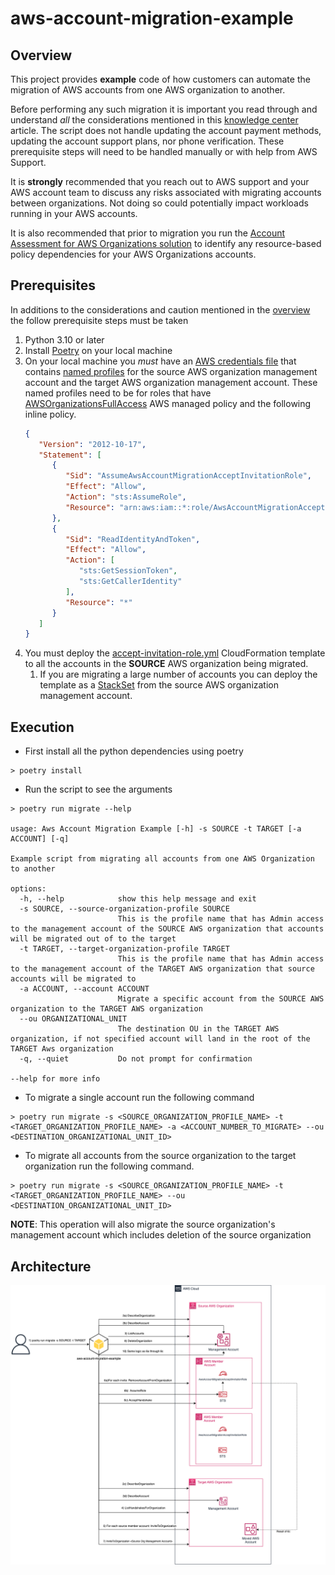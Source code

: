 # aws-account-migration-example

## Overview

This project provides **example** code of how customers can automate the migration of AWS accounts from one AWS organization to another. 

Before performing any such migration it is important you read through and understand _all_ the considerations mentioned in this [knowledge center](https://aws.amazon.com/premiumsupport/knowledge-center/organizations-move-accounts/) 
article. The script does not handle updating the account payment methods, updating the account support plans, nor phone verification. 
These prerequisite steps will need to be handled manually or with help from AWS Support. 

It is **strongly** recommended that you reach out to AWS support and your AWS account team to discuss any risks associated with migrating accounts between organizations. Not doing so could potentially impact workloads running in your AWS accounts.

It is also recommended that prior to migration you run the [Account Assessment for AWS Organizations solution](https://aws.amazon.com/solutions/implementations/account-assessment-for-aws-organizations/) to identify any resource-based policy dependencies for your AWS Organizations accounts.


## Prerequisites

In additions to the considerations and caution mentioned in the [overview](#Overview) the follow prerequisite steps must be taken

1. Python 3.10 or later
1. Install [Poetry](https://python-poetry.org/docs/) on your local machine
1. On your local machine you _must_ have an [AWS credentials file](https://docs.aws.amazon.com/cli/latest/userguide/cli-configure-files.html) 
that contains [named profiles](https://docs.aws.amazon.com/cli/latest/userguide/cli-configure-profiles.html) for the source AWS organization management account
and the target AWS organization management account. These named profiles need to be for roles that have [AWSOrganizationsFullAccess](https://console.aws.amazon.com/iam/home#/policies/arn:aws:iam::aws:policy/AWSOrganizationsFullAccess) AWS managed policy and the following inline policy.
   ```json
   {
      "Version": "2012-10-17",
      "Statement": [
         {
            "Sid": "AssumeAwsAccountMigrationAcceptInvitationRole",
            "Effect": "Allow",
            "Action": "sts:AssumeRole",
            "Resource": "arn:aws:iam::*:role/AwsAccountMigrationAcceptInvitationRole"
         },
         {
            "Sid": "ReadIdentityAndToken",
            "Effect": "Allow",
            "Action": [
               "sts:GetSessionToken",
               "sts:GetCallerIdentity"
            ],
            "Resource": "*"
         }
      ]
   }
   ```
1. You must deploy the [accept-invitation-role.yml](./accept-invitation-role.yml) CloudFormation template to all the accounts in the **SOURCE** AWS organization being migrated. 
   1. If you are migrating a large number of accounts you can deploy the template as a [StackSet](https://docs.aws.amazon.com/AWSCloudFormation/latest/UserGuide/stacksets-concepts.html) from the source AWS organization management account.

## Execution

* First install all the python dependencies using poetry
```
> poetry install
```
* Run the script to see the arguments
```
> poetry run migrate --help

usage: Aws Account Migration Example [-h] -s SOURCE -t TARGET [-a ACCOUNT] [-q]

Example script from migrating all accounts from one AWS Organization to another

options:
  -h, --help            show this help message and exit
  -s SOURCE, --source-organization-profile SOURCE
                        This is the profile name that has Admin access to the management account of the SOURCE AWS organization that accounts will be migrated out of to the target
  -t TARGET, --target-organization-profile TARGET
                        This is the profile name that has Admin access to the management account of the TARGET AWS organization that source accounts will be migrated to
  -a ACCOUNT, --account ACCOUNT
                        Migrate a specific account from the SOURCE AWS organization to the TARGET AWS organization
  --ou ORGANIZATIONAL_UNIT
                        The destination OU in the TARGET AWS organization, if not specified account will land in the root of the TARGET Aws organization
  -q, --quiet           Do not prompt for confirmation

--help for more info
```
* To migrate a single account run the following command
```
> poetry run migrate -s <SOURCE_ORGANIZATION_PROFILE_NAME> -t <TARGET_ORGANIZATION_PROFILE_NAME> -a <ACCOUNT_NUMBER_TO_MIGRATE> --ou <DESTINATION_ORGANIZATIONAL_UNIT_ID>
```
* To migrate all accounts from the source organization to the target organization run the following command. 
```
> poetry run migrate -s <SOURCE_ORGANIZATION_PROFILE_NAME> -t <TARGET_ORGANIZATION_PROFILE_NAME> --ou <DESTINATION_ORGANIZATIONAL_UNIT_ID>
```
**NOTE**: This operation will also migrate the source organization's management account which includes deletion of the source organization


## Architecture

![Architecture.drawio.png](Architecture.drawio.png)